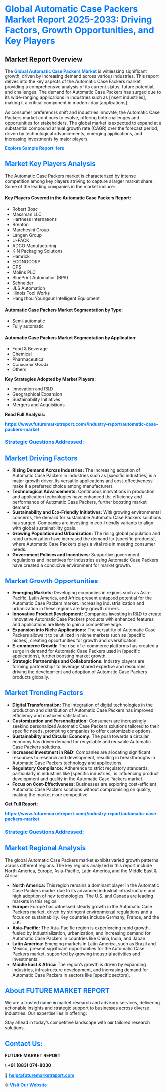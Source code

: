 <h1 style="color: #007BFF;">Global Automatic Case Packers Market Report 2025-2033: Driving Factors, Growth Opportunities, and Key Players</h1>

<section id="overview">
<h2>Market Report Overview</h2>
<p>The <a href="https://www.futuremarketreport.com//industry-report/automatic-case-packers-market" style="color: #007BFF; text-decoration: none;"><strong>Global Automatic Case Packers Market</strong></a> is witnessing significant growth, driven by increasing demand across various industries. This report delves into the key aspects of the Automatic Case Packers market, providing a comprehensive analysis of its current status, future potential, and challenges. The demand for Automatic Case Packers has surged due to its wide-ranging applications in industries such as [insert industries], making it a critical component in modern-day [applications].</p>
<p>As consumer preferences shift and industries innovate, the Automatic Case Packers market continues to evolve, offering both challenges and opportunities for stakeholders. The global market is expected to expand at a substantial compound annual growth rate (CAGR) over the forecast period, driven by technological advancements, emerging applications, and increasing investments by major players.</p>
</section>

<section id="overview">
<p><a href="https://www.futuremarketreport.com//request-sample/reportId=57347" style="color: #007BFF; text-decoration: none;"><strong>Explore Sample Report Here</strong></a></p>
</section>

<section id="key-players">
<h2 style="color: #007BFF;">Market Key Players Analysis</h2>
<p>The Automatic Case Packers market is characterized by intense competition among key players striving to capture a larger market share. Some of the leading companies in the market include:</p>
<h4>Key Players Covered in the Automatic Case Packers Report:</h4>
<ul><li>Robert Bosc</li><li>Massman LLC</li><li>Hartness International</li><li>Brenton</li><li>Marchesini Group</li><li>Langen Group</li><li>U-PACK</li><li>ADCO Manufacturing</li><li>K N Packaging Solutions</li><li>Hamrick</li><li>ECONOCORP</li><li>CPS</li><li>Molins PLC</li><li>BluePrint Automation (BPA)</li><li>Schneider</li><li>JLS Automation</li><li>Illinois Tool Works</li><li>Hangzhou Youngsun Intelligent Equipment</li></ul>
<h4>Automatic Case Packers Market Segmentation by Type:</h4>
<ul><li>Semi-automatic</li><li>Fully automatic</li></ul>

<h4>Automatic Case Packers Market Segmentation by Application:</h4>
<ul><li>Food &amp; Beverage</li><li>Chemical</li><li>Pharmaceutical</li><li>Consumer Goods</li><li>Others</li></ul>
<p><strong>Key Strategies Adopted by Market Players:</strong></p>
<ul>
<li>Innovation and R&D</li>
<li>Geographical Expansion</li>
<li>Sustainability Initiatives</li>
<li>Mergers and Acquisitions</li>
</ul>
</section>

<section>
<p><strong>Read Full Analysis: </strong></p><a href="https://www.futuremarketreport.com//industry-report/automatic-case-packers-market" style="color: #007BFF; text-decoration: none;"><strong>https://www.futuremarketreport.com//industry-report/automatic-case-packers-market</strong></a>
<h3 style="color: #007BFF;">Strategic Questions Addressed:</h3>
</section>

<section id="driving-factors">
<h2 style="color: #007BFF;">Market Driving Factors</h2>
<ul>
<li><strong>Rising Demand Across Industries:</strong> The increasing adoption of Automatic Case Packers in industries such as [specific industries] is a major growth driver. Its versatile applications and cost-effectiveness make it a preferred choice among manufacturers.</li>
<li><strong>Technological Advancements:</strong> Continuous innovations in production and application technologies have enhanced the efficiency and performance of Automatic Case Packers, further boosting market demand.</li>
<li><strong>Sustainability and Eco-Friendly Initiatives:</strong> With growing environmental concerns, the demand for sustainable Automatic Case Packers solutions has surged. Companies are investing in eco-friendly variants to align with global sustainability goals.</li>
<li><strong>Growing Population and Urbanization:</strong> The rising global population and rapid urbanization have increased the demand for [specific products], where Automatic Case Packers plays a vital role in meeting consumer needs.</li>
<li><strong>Government Policies and Incentives:</strong> Supportive government regulations and incentives for industries using Automatic Case Packers have created a conducive environment for market growth.</li>
</ul>
</section>

<section id="growth-opportunities">
<h2 style="color: #007BFF;">Market Growth Opportunities</h2>
<ul>
<li><strong>Emerging Markets:</strong> Developing economies in regions such as Asia-Pacific, Latin America, and Africa present untapped potential for the Automatic Case Packers market. Increasing industrialization and urbanization in these regions are key growth drivers.</li>
<li><strong>Innovative Product Development:</strong> Companies investing in R&D to create innovative Automatic Case Packers products with enhanced features and applications are likely to gain a competitive edge.</li>
<li><strong>Expansion into Niche Applications:</strong> The versatility of Automatic Case Packers allows it to be utilized in niche markets such as [specific niches], creating opportunities for growth and diversification.</li>
<li><strong>E-commerce Growth:</strong> The rise of e-commerce platforms has created a surge in demand for Automatic Case Packers used in [specific applications], further boosting market growth.</li>
<li><strong>Strategic Partnerships and Collaborations:</strong> Industry players are forming partnerships to leverage shared expertise and resources, driving the development and adoption of Automatic Case Packers products globally.</li>
</ul>
</section>

<section id="trending-factors">
<h2 style="color: #007BFF;">Market Trending Factors</h2>
<ul>
<li><strong>Digital Transformation:</strong> The integration of digital technologies in the production and distribution of Automatic Case Packers has improved efficiency and customer satisfaction.</li>
<li><strong>Customization and Personalization:</strong> Consumers are increasingly seeking personalized Automatic Case Packers solutions tailored to their specific needs, prompting companies to offer customizable options.</li>
<li><strong>Sustainability and Circular Economy:</strong> The push towards a circular economy has driven demand for recyclable and reusable Automatic Case Packers solutions.</li>
<li><strong>Increased Investment in R&D:</strong> Companies are allocating significant resources to research and development, resulting in breakthroughs in Automatic Case Packers technology and applications.</li>
<li><strong>Regulatory Compliance:</strong> Adherence to strict regulatory standards, particularly in industries like [specific industries], is influencing product development and quality in the Automatic Case Packers market.</li>
<li><strong>Focus on Cost-Effectiveness:</strong> Businesses are exploring cost-efficient Automatic Case Packers solutions without compromising on quality, making the market more competitive.</li>
</ul>
</section>

<section>
<p><strong>Get Full Report: </strong></p><a href="https://www.futuremarketreport.com//industry-report/automatic-case-packers-market" style="color: #007BFF; text-decoration: none;"><strong>https://www.futuremarketreport.com//industry-report/automatic-case-packers-market</strong></a>
<h3 style="color: #007BFF;">Strategic Questions Addressed:</h3>
</section>


<section id="regional-analysis">
<h2 style="color: #007BFF;">Market Regional Analysis</h2>
<p>The global Automatic Case Packers market exhibits varied growth patterns across different regions. The key regions analyzed in this report include North America, Europe, Asia-Pacific, Latin America, and the Middle East & Africa:</p>
<ul>
<li><strong>North America:</strong> This region remains a dominant player in the Automatic Case Packers market due to its advanced industrial infrastructure and high adoption of new technologies. The U.S. and Canada are leading markets in this region.</li>
<li><strong>Europe:</strong> Europe has witnessed steady growth in the Automatic Case Packers market, driven by stringent environmental regulations and a focus on sustainability. Key countries include Germany, France, and the U.K.</li>
<li><strong>Asia-Pacific:</strong> The Asia-Pacific region is experiencing rapid growth, fueled by industrialization, urbanization, and increasing demand for Automatic Case Packers in countries like China, India, and Japan.</li>
<li><strong>Latin America:</strong> Emerging markets in Latin America, such as Brazil and Mexico, present significant opportunities for the Automatic Case Packers market, supported by growing industrial activities and investments.</li>
<li><strong>Middle East & Africa:</strong> The region’s growth is driven by expanding industries, infrastructure development, and increasing demand for Automatic Case Packers in sectors like [specific sectors].</li>
</ul>
</section>

<footer>
<h2 style="color: #007BFF;">About FUTURE MARKET REPORT</h2>
<p>We are a trusted name in market research and advisory services, delivering actionable insights and strategic support to businesses across diverse industries. Our expertise lies in offering:</p>

<p>Stay ahead in today’s competitive landscape with our tailored research solutions.</p>

<h2 style="color: #007BFF;">Contact Us:</h2>
<p><strong>FUTURE MARKET REPORT</strong></p>
<p>📞 <strong>+91 (883) 074-8030</strong></p>
<p>📧 <strong><a href="mailto:help@futuremarketreport.com" style="color: #007BFF;">help@futuremarketreport.com</a></strong></p>
<p>🌐 <strong><a href="https://www.futuremarketreport.com/" style="color: #007BFF;">Visit Our Website</a></strong></p>
</footer>